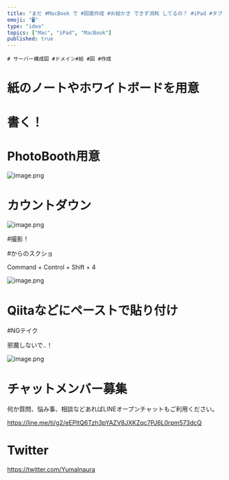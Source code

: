```yaml
---
title: "まだ #MacBook で #図面作成 #お絵かき できず消耗 してるの？ #iPad #タブレット より #紙 #ホワイトボード と #ペ"
emoji: "🖥"
type: "idea"
topics: ["Mac", "iPad", "MacBook"]
published: true
---
```


```
# サーバー構成図 #ドメイン#絵 #図 #作成
```

# 紙のノートやホワイトボードを用意

# 書く！

# PhotoBooth用意

![image.png](https://qiita-image-store.s3.amazonaws.com/0/89618/723df975-e44f-d45e-34b6-0468ed1718b9.png)

# カウントダウン

![image.png](https://qiita-image-store.s3.amazonaws.com/0/89618/54387537-5196-a33f-9b41-d5f916a6a73a.png)


#撮影！

#からのスクショ

Command + Control + Shift + 4

![image.png](https://qiita-image-store.s3.amazonaws.com/0/89618/bdb53a0f-280c-a54c-3049-28b9308da3c9.png)

# Qiitaなどにペーストで貼り付け

#NGテイク

邪魔しないで‥！

![image.png](https://qiita-image-store.s3.amazonaws.com/0/89618/4dc9129e-84f7-5f63-4215-4a993ebbe302.png)








<!-- Update From Qiita API -->

# チャットメンバー募集


何か質問、悩み事、相談などあればLINEオープンチャットもご利用ください。

https://line.me/ti/g2/eEPltQ6Tzh3pYAZV8JXKZqc7PJ6L0rpm573dcQ





# Twitter


https://twitter.com/YumaInaura


<!-- Update From Qiita API -->


